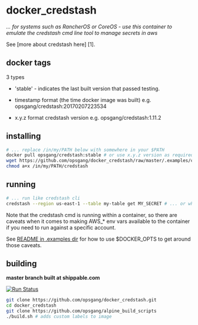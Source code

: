 # docker\_credstash

_... for systems such as RancherOS or CoreOS -_
_use this container to emulate the credstash cmd line tool to manage secrets in aws_

See [more about credstash here] [1].

## docker tags

3 types 

* 'stable' - indicates the last built version that passed testing.

* timestamp format (the time docker image was built) e.g. opsgang/credstash:20170207223534

* x.y.z format credstash version e.g. opsgang/credstash:1.11.2

## installing

```bash
# ... replace /in/my/PATH below with somewhere in your $PATH
docker pull opsgang/credstash:stable # or use x.y.z version as required.
wget https://github.com/opsgang/docker_credstash/raw/master/.examples/credstash -O /in/my/PATH/credstash
chmod a+x /in/my/PATH/credstash
```

## running

```bash
# ... run like credstash cli
credstash --region us-east-1 --table my-table get MY_SECRET # ... or whatever else you need to do.
```

Note that the credstash cmd is running within a container, so there are caveats when it comes to
making AWS\_\* env vars available to the container if you need to run against a specific account.

See [README in .examples dir](https://github.com/opsgang/docker_credstash/tree/master/.examples)
for how to use $DOCKER\_OPTS to get around those caveats.

## building

**master branch built at shippable.com**

[![Run Status](https://api.shippable.com/projects/589a52e75512b90f00b71080/badge?branch=master)](https://app.shippable.com/projects/589a52e75512b90f00b71080)

```bash
git clone https://github.com/opsgang/docker_credstash.git
cd docker_credstash
git clone https://github.com/opsgang/alpine_build_scripts
./build.sh # adds custom labels to image
```

